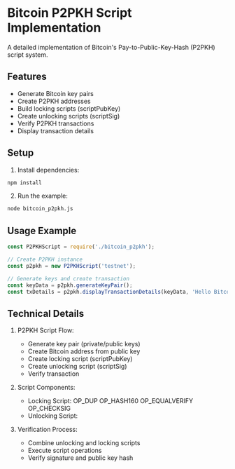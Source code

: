 # Bitcoin P2PKH Script Implementation

A detailed implementation of Bitcoin's Pay-to-Public-Key-Hash (P2PKH) script system.

## Features

- Generate Bitcoin key pairs
- Create P2PKH addresses
- Build locking scripts (scriptPubKey)
- Create unlocking scripts (scriptSig)
- Verify P2PKH transactions
- Display transaction details

## Setup

1. Install dependencies:
```bash
npm install
```

2. Run the example:
```bash
node bitcoin_p2pkh.js
```

## Usage Example

```javascript
const P2PKHScript = require('./bitcoin_p2pkh');

// Create P2PKH instance
const p2pkh = new P2PKHScript('testnet');

// Generate keys and create transaction
const keyData = p2pkh.generateKeyPair();
const txDetails = p2pkh.displayTransactionDetails(keyData, 'Hello Bitcoin!');
```

## Technical Details

1. P2PKH Script Flow:
   - Generate key pair (private/public keys)
   - Create Bitcoin address from public key
   - Create locking script (scriptPubKey)
   - Create unlocking script (scriptSig)
   - Verify transaction

2. Script Components:
   - Locking Script: OP_DUP OP_HASH160 <pubKeyHash> OP_EQUALVERIFY OP_CHECKSIG
   - Unlocking Script: <signature> <publicKey>

3. Verification Process:
   - Combine unlocking and locking scripts
   - Execute script operations
   - Verify signature and public key hash